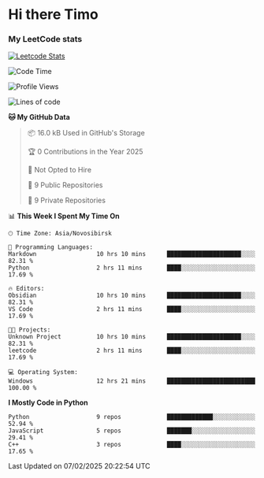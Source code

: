 # Hi there Timo
### My LeetCode stats
[![Leetcode Stats](https://leetcard.jacoblin.cool/przdtl?border=0&radius=20&ext=heatmap&theme=nord)](https://leetcode.com/przdtl)

<!--START_SECTION:waka-->
![Code Time](http://img.shields.io/badge/Code%20Time-575%20hrs%2013%20mins-blue)

![Profile Views](http://img.shields.io/badge/Profile%20Views-0-blue)

![Lines of code](https://img.shields.io/badge/From%20Hello%20World%20I%27ve%20Written-193.2%20thousand%20lines%20of%20code-blue)

**🐱 My GitHub Data** 

> 📦 16.0 kB Used in GitHub's Storage 
 > 
> 🏆 0 Contributions in the Year 2025
 > 
> 🚫 Not Opted to Hire
 > 
> 📜 9 Public Repositories 
 > 
> 🔑 9 Private Repositories 
 > 
📊 **This Week I Spent My Time On** 

```text
🕑︎ Time Zone: Asia/Novosibirsk

💬 Programming Languages: 
Markdown                 10 hrs 10 mins      █████████████████████░░░░   82.31 % 
Python                   2 hrs 11 mins       ████░░░░░░░░░░░░░░░░░░░░░   17.69 % 

🔥 Editors: 
Obsidian                 10 hrs 10 mins      █████████████████████░░░░   82.31 % 
VS Code                  2 hrs 11 mins       ████░░░░░░░░░░░░░░░░░░░░░   17.69 % 

🐱‍💻 Projects: 
Unknown Project          10 hrs 10 mins      █████████████████████░░░░   82.31 % 
leetcode                 2 hrs 11 mins       ████░░░░░░░░░░░░░░░░░░░░░   17.69 % 

💻 Operating System: 
Windows                  12 hrs 21 mins      █████████████████████████   100.00 % 
```

**I Mostly Code in Python** 

```text
Python                   9 repos             █████████████░░░░░░░░░░░░   52.94 % 
JavaScript               5 repos             ███████░░░░░░░░░░░░░░░░░░   29.41 % 
C++                      3 repos             ████░░░░░░░░░░░░░░░░░░░░░   17.65 % 
```




 Last Updated on 07/02/2025 20:22:54 UTC
<!--END_SECTION:waka-->

